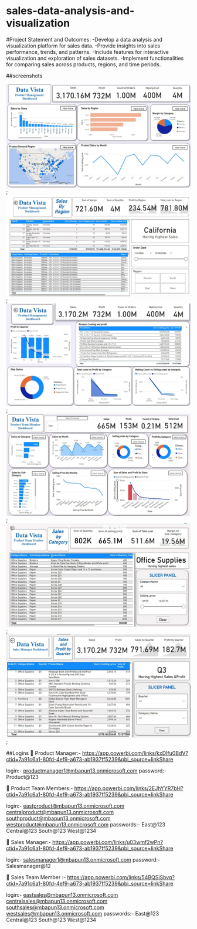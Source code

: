 # sales-data-analysis-and-visualization

#Project Statement and Outcomes: 
  -Develop a data analysis and visualization platform for sales data.
 	-Provide insights into sales performance, trends, and patterns.
  -Include features for interactive visualization and exploration of sales datasets.
  -Implement functionalities for comparing sales across products, regions, and time periods.

##screenshots

![screenshot2](./images/pm1.jpg);
![screenshot3](./images/PM2.jpg);
![screenshot4](./images/PM3.jpg);
![screenshot5](./images/pt1.jpg);
![screenshot6](./images/pt2.jpg);
![screenshot7](./images/sm.jpg);

##Logins
	Product Manager:- https://app.powerbi.com/links/kxDIfu0BdV?ctid=7a91c6a1-80fd-4ef9-a673-ab1937ff5239&pbi_source=linkShare 

login:-
productmanager1@mbapun13.onmicrosoft.com
password:-
Product@123

	Product Team Members:- https://app.powerbi.com/links/2EJhYYR7bH?ctid=7a91c6a1-80fd-4ef9-a673-ab1937ff5239&pbi_source=linkShare 

login:-
 eastproduct@mbapun13.onmicrosoft.com
 centralproduct@mbapun13.onmicrosoft.com
 southproduct@mbapun13.onmicrosoft.com
 westproduct@mbapun13.onmicrosoft.com
passwords:-
 East@123
 Central@123
 South@123
 West@1234

	Sales Manager:- https://app.powerbi.com/links/u03wmf2wPn?ctid=7a91c6a1-80fd-4ef9-a673-ab1937ff5239&pbi_source=linkShare 

login:-
 salesmanager1@mbapun13.onmicrosoft.com
password:-
 Salesmanager@12

	Sales Team Member :- https://app.powerbi.com/links/54BQSiSbvq?ctid=7a91c6a1-80fd-4ef9-a673-ab1937ff5239&pbi_source=linkShare

login:-
 eastsales@mbapun13.onmicrosoft.com
 centralsales@mbapun13.onmicrosoft.com
 southsales@mbapun13.onmicrosoft.com
 westsales@mbapun13.onmicrosoft.com
passwords:-
 East@123
 Central@123
 South@123
 West@1234
